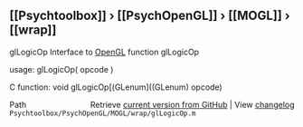 ## [[Psychtoolbox]] &#8250; [[PsychOpenGL]] &#8250; [[MOGL]] &#8250; [[wrap]]

glLogicOp  Interface to [OpenGL](OpenGL) function glLogicOp  
  
usage:  glLogicOp( opcode )  
  
C function:  void glLogicOp[(GLenum]((GLenum) opcode)  




<div class="code_header" style="text-align:right;">
  <span style="float:left;">Path&nbsp;&nbsp;</span> <span class="counter">Retrieve <a href=
  "https://raw.github.com/Psychtoolbox-3/Psychtoolbox-3/beta/Psychtoolbox/PsychOpenGL/MOGL/wrap/glLogicOp.m">current version from GitHub</a> | View <a href=
  "https://github.com/Psychtoolbox-3/Psychtoolbox-3/commits/beta/Psychtoolbox/PsychOpenGL/MOGL/wrap/glLogicOp.m">changelog</a></span>
</div>
<div class="code">
  <code>Psychtoolbox/PsychOpenGL/MOGL/wrap/glLogicOp.m</code>
</div>

